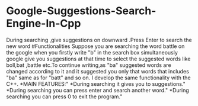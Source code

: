# Google-Suggestions-Search-Engine-In-Cpp
During searching ,give suggestions on downward .Press Enter to search the new word
#Functionalities
  Suppose you are searching the word battle on the google when you firstly write "b" in the search box simultaneously google give you suggestions at that time
  to select the suggested words like boll,bat ,battle etc.To continue writing,as "ba" suggested words are changed according to it and it suggested you only that words 
  that includes "ba" same as for "batt" and so on.
I develop the same functionality with the C++.
      *MAIN FEATURES:"
     *During searching it gives you to suggestions." 
     *During searching you can press enter and search another word." 
     *During searching you can press 0 to exit the program."
